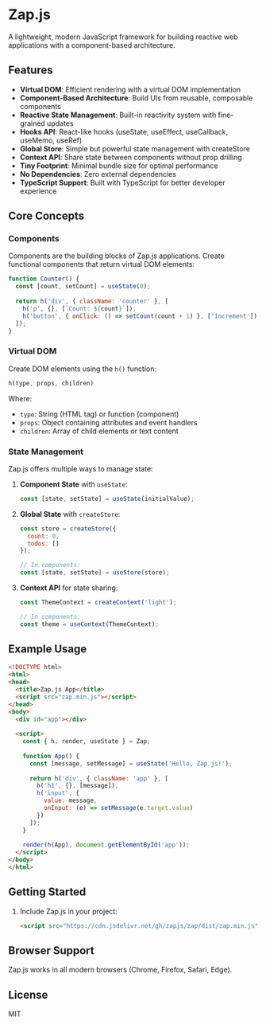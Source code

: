 # Zap.js 

A lightweight, modern JavaScript framework for building reactive web applications with a component-based architecture.

## Features

- **Virtual DOM**: Efficient rendering with a virtual DOM implementation
- **Component-Based Architecture**: Build UIs from reusable, composable components
- **Reactive State Management**: Built-in reactivity system with fine-grained updates
- **Hooks API**: React-like hooks (useState, useEffect, useCallback, useMemo, useRef)
- **Global Store**: Simple but powerful state management with createStore
- **Context API**: Share state between components without prop drilling
- **Tiny Footprint**: Minimal bundle size for optimal performance
- **No Dependencies**: Zero external dependencies
- **TypeScript Support**: Built with TypeScript for better developer experience

## Core Concepts

### Components

Components are the building blocks of Zap.js applications. Create functional components that return virtual DOM elements:

```js
function Counter() {
  const [count, setCount] = useState(0);
  
  return h('div', { className: 'counter' }, [
    h('p', {}, [`Count: ${count}`]),
    h('button', { onClick: () => setCount(count + 1) }, ['Increment'])
  ]);
}
```

### Virtual DOM

Create DOM elements using the `h()` function:

```js
h(type, props, children)
```

Where:
- `type`: String (HTML tag) or function (component)
- `props`: Object containing attributes and event handlers
- `children`: Array of child elements or text content

### State Management

Zap.js offers multiple ways to manage state:

1. **Component State** with `useState`:
   ```js
   const [state, setState] = useState(initialValue);
   ```

2. **Global State** with `createStore`:
   ```js
   const store = createStore({
     count: 0,
     todos: []
   });
   
   // In components:
   const [state, setState] = useStore(store);
   ```

3. **Context API** for state sharing:
   ```js
   const ThemeContext = createContext('light');
   
   // In components:
   const theme = useContext(ThemeContext);
   ```

## Example Usage

```html
<!DOCTYPE html>
<html>
<head>
  <title>Zap.js App</title>
  <script src="zap.min.js"></script>
</head>
<body>
  <div id="app"></div>
  
  <script>
    const { h, render, useState } = Zap;
    
    function App() {
      const [message, setMessage] = useState('Hello, Zap.js!');
      
      return h('div', { className: 'app' }, [
        h('h1', {}, [message]),
        h('input', {
          value: message,
          onInput: (e) => setMessage(e.target.value)
        })
      ]);
    }
    
    render(h(App), document.getElementById('app'));
  </script>
</body>
</html>
```

## Getting Started

1. Include Zap.js in your project:
   ```html
   <script src="https://cdn.jsdelivr.net/gh/zapjs/zap/dist/zap.min.js"></script>
   ```
   
## Browser Support

Zap.js works in all modern browsers (Chrome, Firefox, Safari, Edge).

## License

MIT 
